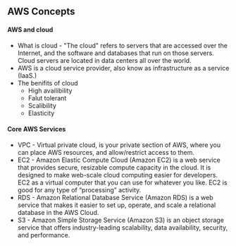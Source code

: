 ## AWS Concepts

#### AWS and cloud
* What is cloud - "The cloud" refers to servers that are accessed over the Internet, and the software and databases that run on those servers. Cloud servers are located in data centers all over the world.
* AWS is a cloud service provider, also know as infrastructure as a service (IaaS.)
* The benifits of cloud
  - High availibility
  - Falut tolerant
  - Scalibility
  - Elasticity

#### Core AWS Services
 * VPC - Virtual private cloud, is your private section of AWS, where you can place AWS resources, and allow/restrict access to them.
 * EC2 - Amazon Elastic Compute Cloud (Amazon EC2) is a web service that provides secure, resizable compute capacity in the cloud. It is designed to make web-scale cloud computing easier for developers. EC2 as a virtual computer that you can use for whatever you like. EC2 is good for any type of “processing” activity.
 * RDS - Amazon Relational Database Service (Amazon RDS) is a web service that makes it easier to set up, operate, and scale a relational database in the AWS Cloud. 
 * S3 - Amazon Simple Storage Service (Amazon S3) is an object storage service that offers industry-leading scalability, data availability, security, and performance.